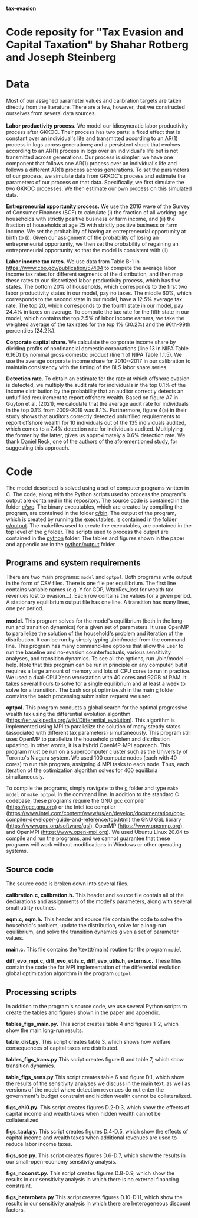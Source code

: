 #### tax-evasion
# Code reposity for "Tax Evasion and Capital Taxation" by Shahar Rotberg and Joseph Steinberg #

# Data #
Most of our assigned parameter values and calibration targets are taken directly from the literature. There are a few, however, that we constructed ourselves from several data sources.  
<br/>
**Labor productivity process.** We model our idiosyncratic labor productivity process after GKKOC. Their process has two parts: a fixed effect that is constant over an individual's life and transmitted according to an AR(1) process in logs across generations; and a persistent shock that evolves according to an AR(1) process in logs over an individual's life but is not transmitted across generations. Our process is simpler: we have one component that follows one AR(1) process over an individual's life and follows a different AR(1) process across generations. To set the parameters of our process, we simulate data from GKKOC's process and estimate the parameters of our process on that data. Specifically, we first simulate the two GKKOC processes. We then estimate our own process on this simulated data.

**Entrepreneurial opportunity process.** We use the 2016 wave of the Survey of Consumer Finances (SCF) to calculate (i) the fraction of all working-age households with strictly positive business or farm income, and (ii) the fraction of households at age 25 with strictly positive business or farm income. We set the probability of having an entrepreneurial opportunity at birth to (i). Given our assignment of the probability of losing an entrepreneurial opportunity, we then set the probability of regaining an entrepreneurial opportunity so that the model is consistent with (ii).

**Labor income tax rates.** We use data from Table B-1 in https://www.cbo.gov/publication/57404 to compute the average labor income tax rates for different segments of the distribution, and then map these rates to our discretized labor productivity process, which has five states. The bottom 20\% of households, which corresponds to the first two labor productivity states in our model, pay no taxes. The middle 60%, which corresponds to the second state in our model, have a 12.5% average tax rate. The top 20\, which corresponds to the fourth state in our model, pay 24.4% in taxes on average. To compute the tax rate for the fifth state in our model, which contains the top 2.5% of labor income earners, we take the weighted average of the tax rates for the top 1% (30.2%) and the 96th-99th percentiles (24.2%).

**Corporate capital share.** We calculate the corporate income share by dividing profits of nonfinancial domestic corporations (line 13 in NIPA Table 6.16D) by nominal gross domestic product (line 1 of NIPA Table 1.1.5). We use the average corporate income share for 2010--2017 in our calibration to maintain consistency with the timing of the BLS labor share series.

**Detection rate.** To obtain an estimate for the rate at which offshore evasion is detected, we multiply the audit rate for individuals in the top 0.1\% of the income distribution by the probability that an auditor correctly detects an unfulfilled requirement to report offshore wealth. Based on figure A7 in Guyton et al. (2021), we calculate that the average audit rate for individuals in the top 0.1% from 2009-2019 was 8.1%. Furthermore, figure 4(a) in their study shows that auditors correctly detected unfulfilled requirements to report offshore wealth for 10 individuals out of the 135 individuals audited, which comes to a 7.4\% detection rate for individuals audited. Multiplying the former by the latter, gives us approximately a 0.6% detection rate. We thank Daniel Reck, one of the authors of the aforementioned study, for suggesting this approach.

# Code #
The model described is solved using a set of computer programs written in C. The code, along with the Python scripts used to process the program's output are contained in this repository. The source code is contained in the folder <a href="c/src">c/src</a>. The binary executables, which are created by compiling the program, are contained in the folder <a href="c/bin">c/bin</a>. The output of the program, which is created by running the executables, is contained in the folder <a href="c/output">c/output</a>. The makefiles used to create the executables, are contained in the top level of the <a href="c">c</a> folder. The scripts used to process the output are contained in the <a href="python">python</a> folder. The tables and figures shown in the paper and appendix are in the <a href="python/output">python/output</a> folder.

## Programs and system requirements ##
There are two main programs: `model` and `optpol`. Both programs write output in the form of CSV files. There is one file per equilibrium. The first line contains variable names (e.g. Y for GDP, WtaxRev_lost for wealth tax revenues lost to evasion...). Each row contains the values for a given period. A stationary equilibrium output file has one line. A transition has many lines, one per period.  
<br/>
**model.** This program solves for the model's equilibrium (both in the long-run and transition dynamics) for a given set of parameters. It uses OpenMP to parallelize the solution of the household's problem and iteration of the distribution. It can be run by simply typing ./bin/model from the command line. This program has many command-line options that allow the user to run the baseline and no-evasion counterfactuals, various sensitivity analyses, and transition dynamics. To see all the options, run ./bin/model --help. Note that this program can be run in principle on any computer, but it requires a large amount of memory and lots of CPU cores to run in practice. We used a dual-CPU Xeon workstation with 40 cores and 92GB of RAM. It takes several hours to solve for a single equilibrium and at least a week to solve for a transition. The bash script optimize.sh in the main <a href="c">c</a> folder contains the batch processing submission request we used.


  **optpol.** This program conducts a global search for the optimal progressive wealth tax using the differential evolution algorithm (https://en.wikipedia.org/wiki/Differential_evolution). This algorithm is implemented using MPI to parallelize the solution of many steady states (associated with different tax parameters) simultaneously. This program still uses OpenMP to parallelize the household problem and distribution updating. In other words, it is a hybrid OpenMP-MPI approach. This program must be run on a supercomputer cluster such as the University of Toronto's Niagara system. We used 100 compute nodes (each with 40 cores) to run this program, assigning 4 MPI tasks to each node. Thus, each iteration of the optimization algorithm solves for 400 equilibria simultaneously.  
  
To compile the programs, simply navigate to the <a href="c">c</a> folder and type `make model` or `make optpol` in the command line. In addition to the standard C codebase, these programs require the GNU gcc compiler (https://gcc.gnu.org) or the Intel icc compiler (https://www.intel.com/content/www/us/en/develop/documentation/cpp-compiler-developer-guide-and-reference/top.html) the GNU GSL library (https://www.gnu.org/software/gsl), OpenMP (https://www.openmp.org), and OpenMPI (https://www.open-mpi.org). We used Ubuntu Linux 20.04 to compile and run the programs, and we cannot guarantee that these programs will work without modifications in Windows or other operating systems.

## Source code ##
The source code is broken down into several files.

**calibration.c, calibration.h.** This header and source file contain all of the declarations and assignments of the model's parameters, along with several small utility routines.

**eqm.c, eqm.h.** This header and source file contain the code to solve the household's problem, update the distribution, solve for a long-run equilibrium, and solve the transition dynamics given a set of parameter values.

**main.c.** This file contains the \texttt{main} routine for the program `model`

**diff_evo_mpi.c, diff_evo_utils.c, diff_evo_utils.h, externs.c.** These files contain the code the for MPI implementation of the differential evolution global optimization algorithm in the program `optpol`

## Processing scripts ##
In addition to the program's source code, we use several Python scripts to create the tables and figures shown in the paper and appendix.

**tables_figs_main.py.** This script creates table 4 and figures 1-2, which show the main long-run results.

**table_dist.py.** This script creates table 3, which shows how welfare consequences of capital taxes are distributed.

**tables_figs_trans.py** This script creates figure 6 and table 7, which show transition dynamics.

**table_figs_sens.py** This script creates table 6 and figure D.1, which show the results of the sensitivity analyses we discuss in the main text, as well as versions of the model where detection revenues do not enter the government's budget constraint and hidden wealth cannot be collateralized.

**figs_chi0.py.** This script creates figures D.2-D.3, which show the effects of capital income and wealth taxes when hidden wealth cannot be collateralized

**figs_taul.py.** This script creates figures D.4-D.5, which show the effects of capital income and wealth taxes when additional revenues are used to reduce labor income taxes.

**figs_soe.py.** This script creates figures D.6-D.7, which show the results in our small-open-economy sensitivity analysis.

**figs_noconst.py.** This script creates figures D.8-D.9, which show the results in our sensitivity analysis in which there is no external financing constraint.

**figs_heterobeta.py** This script creates figures D.10-D.11, which show the results in our sensitivity analysis in which there are heterogeneous discount factors.
